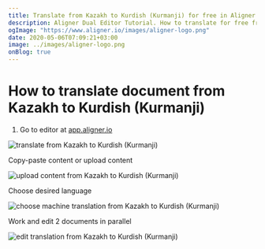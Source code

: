 ```yaml
---
title: Translate from Kazakh to Kurdish (Kurmanji) for free in Aligner Editor
description: Aligner Dual Editor Tutorial. How to translate for free from Kazakh to Kurdish (Kurmanji). Aligner is multilingual document management platform. 
ogImage: "https://www.aligner.io/images/aligner-logo.png"
date: 2020-05-06T07:09:21+03:00
image: ../images/aligner-logo.png
onBlog: true
---
```


# How to translate document from Kazakh to Kurdish (Kurmanji)

1. Go to editor at [app.aligner.io](https://app.aligner.io "Aligner App web page")

![translate from Kazakh to Kurdish (Kurmanji)](../aligner-blank-editor.png "translate from Kazakh to Kurdish (Kurmanji)")

Copy-paste content or upload content

![upload content from Kazakh to Kurdish (Kurmanji)](../aligner-uploaded-document.png "upload content from Kazakh to Kurdish (Kurmanji)")

Choose desired language

![choose machine translation from Kazakh to Kurdish (Kurmanji)](../aligner-language-dropdown.png "choose machine translation from Kazakh to Kurdish (Kurmanji)")

Work and edit 2 documents in parallel

![edit translation from Kazakh to Kurdish (Kurmanji)](../aligner-double-sitded-editor.png "edit translation from Kazakh to Kurdish (Kurmanji)")

